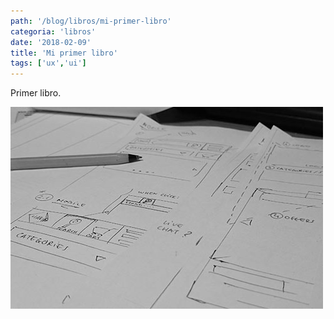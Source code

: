 ```yaml
---
path: '/blog/libros/mi-primer-libro'
categoria: 'libros'
date: '2018-02-09'
title: 'Mi primer libro'
tags: ['ux','ui']
---
```

Primer libro.

![Alt](ejemplo.jpg "Title")